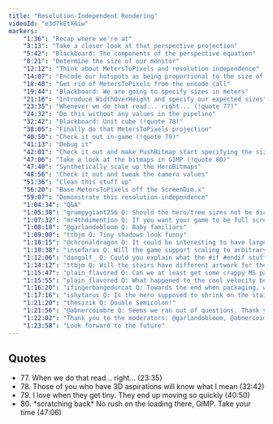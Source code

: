```yaml
---
title: "Resolution-Independent Rendering"
videoId: "e3d7kEtX6iw"
markers:
    "1:36": "Recap where we're at"
    "3:13": "Take a closer look at that perspective projection"
    "5:42": "Blackboard: The components of the perspective equation"
    "8:21": "Determine the size of our monitor"
    "12:12": "Think about MetersToPixels and resolution independence"
    "14:07": "Encode our hotspots as being proportional to the size of the bitmaps"
    "18:48": "Get rid of MetersToPixels from the encode call"
    "19:44": "Blackboard: We are going to specify sizes in meters"
    "21:16": "Introduce WidthOverHeight and specify our expected sizes"
    "23:35": "Whenever we do that read... right... (!quote 77)"
    "24:32": "Do this without any values in the pipeline"
    "32:42": "Blackboard: Unit cube (!quote 78)"
    "38:05": "Finally do that MetersToPixels projection"
    "40:50": "Check it out in-game (!quote 79)"
    "41:13": "Debug it"
    "42:01": "Check it out and make PushBitmap start specifying the size that it thinks things should be"
    "47:06": "Take a look at the bitmaps in GIMP (!quote 80)"
    "47:40": "Synthetically scale up the HeroBitmaps"
    "48:56": "Check it out and tweak the camera values"
    "51:36": "Clean this stuff up"
    "56:20": "Base MetersToPixels off the ScreenDim.x"
    "59:07": "Demonstrate this resolution-independence"
    "1:04:34": "Q&A"
    "1:05:38": "grumpygiant256 Q: Should the hero/tree sizes not be dictated by the resolution of the art, i.e. to maintain constant pixel density?"
    "1:07:32": "mr4thdimention Q: If you want your game to be full screen, how would you want to handle screens with different aspect ratios?"
    "1:08:18": "@garlandobloom Q: Baby familiars"
    "1:09:00": "ttbjm Q: Tiny shadows look funny"
    "1:10:15": "@chronaldragon Q: It could be interesting to have larger trees that span multiple Z-levels. Don't know how well it would work in our style"
    "1:10:38": "insofaras Q: Will the game support scaling to arbitrary resolutions now?"
    "1:12:06": "dangalf_ Q: Could you explain what the #if #endif stuff is for and when/how you use it?"
    "1:14:12": "ttbjm Q: Will the stairs have different artwork for the top and bottom and if so how would you make them seamless? Per step artwork each at their own height?"
    "1:15:47": "plain_flavored Q: Can we at least get some crappy MS paint programmer art stairs in there instead of yellow blocks?"
    "1:15:55": "plain_flavored Q: What happened to the cool velocity boost from stairwells?"
    "1:16:20": "ifingerbangedurcat Q: Towards the end when packaging, will you show us compression methods and ways to package all the assets in one file?"
    "1:17:16": "ishytarus Q: Is the hero supposed to shrink on the stairs?"
    "1:21:20": "thesizik Q: Double Semicolon!"
    "1:21:56": "@abnercoimbre Q: Seems we ran out of questions. Thank you for streaming, it's always a privilege! Pre-stream was painful, though"
    "1:22:02": "Thank you to the moderators: @garlandobloom, @abnercoimbre, @chronaldragon and @drive137"
    "1:23:58": "Look forward to the future"
---
```


## Quotes

* 77\. When we do that read... right... (23:35)
* 78\. Those of you who have 3D aspirations will know what I mean (32:42)
* 79\. I love when they get tiny. They end up moving so quickly (40:50)
* 80\. \*scratching back\* No rush on the loading there, GIMP. Take your time (47:06)
